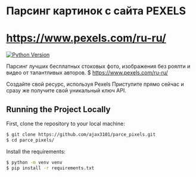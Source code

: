 # Парсинг картинок с сайта PEXELS
# https://www.pexels.com/ru-ru/
[![Python Version](https://img.shields.io/badge/python-3.11-brightgreen.svg)](https://python.org)

Парсинг лучших бесплатных стоковых фото, изображения без роялти и видео от талантливых авторов.
$ https://www.pexels.com/ru-ru/

Создайте свой ресурс, используя Pexels
Приступите прямо сейчас и сразу же получите свой уникальный ключ API.

## Running the Project Locally

First, clone the repository to your local machine:
```bash
$ git clone https://github.com/ajax3101/parce_pixels.git
$ cd parce_pixels/
```
Install the requirements:
```bash
$ python -m venv venv 
$ pip install -r requirements.txt
